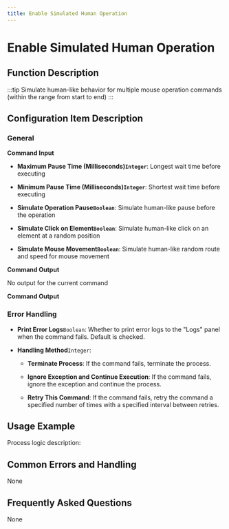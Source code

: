 ```yaml
---
title: Enable Simulated Human Operation
---
```


# Enable Simulated Human Operation

## Function Description

:::tip 
Simulate human-like behavior for multiple mouse operation commands (within the range from start to end)
:::

## Configuration Item Description

### General

**Command Input**

- **Maximum Pause Time (Milliseconds)`Integer`**: Longest wait time before executing

- **Minimum Pause Time (Milliseconds)`Integer`**: Shortest wait time before executing

- **Simulate Operation Pause`Boolean`**: Simulate human-like pause before the operation

- **Simulate Click on Element`Boolean`**: Simulate human-like click on an element at a random position

- **Simulate Mouse Movement`Boolean`**: Simulate human-like random route and speed for mouse movement


**Command Output**

No output for the current command


**Command Output**

### Error Handling

- **Print Error Logs**`Boolean`: Whether to print error logs to the "Logs" panel when the command fails. Default is checked. 

- **Handling Method**`Integer`:

    - **Terminate Process**: If the command fails, terminate the process.

    - **Ignore Exception and Continue Execution**: If the command fails, ignore the exception and continue the process.

    - **Retry This Command**: If the command fails, retry the command a specified number of times with a specified interval between retries.

## Usage Example

Process logic description:

## Common Errors and Handling

None

## Frequently Asked Questions

None

